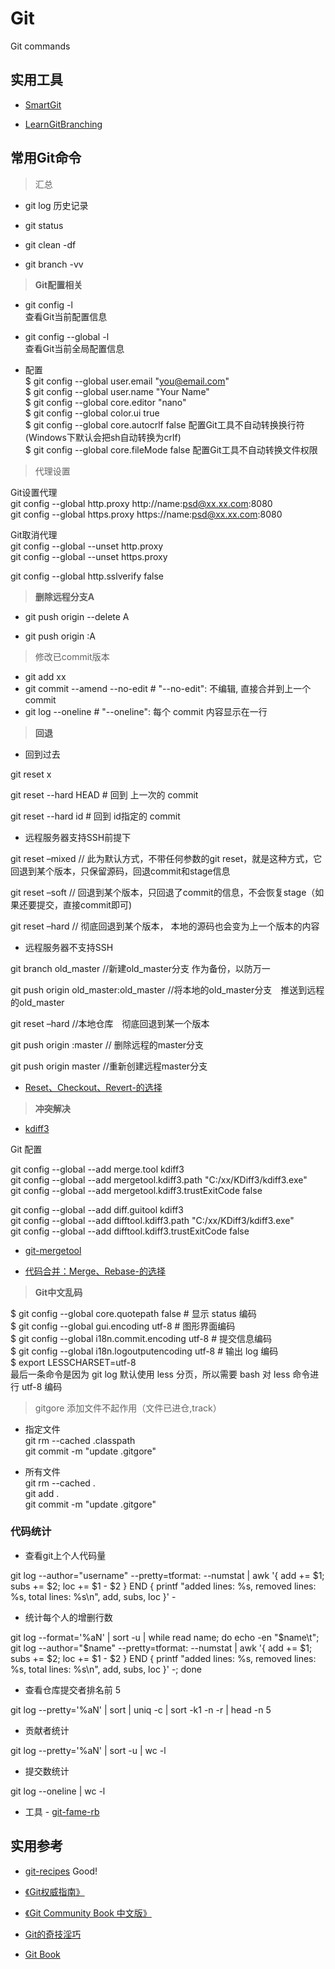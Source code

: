 # Git
Git commands

## 实用工具

- [SmartGit](http://www.syntevo.com/smartgit/)

- [LearnGitBranching](http://learngitbranching.js.org)


## 常用Git命令

> 汇总   

- git log  历史记录

- git status  

- git clean -df	  

- git branch -vv  


> **Git配置相关**    

- git config -l   
查看Git当前配置信息

- git config --global -l  
查看Git当前全局配置信息

- 配置  
$ git config --global user.email "you@email.com"    
$ git config --global user.name "Your Name"    
$ git config --global core.editor "nano"     
$ git config --global color.ui true   
$ git config --global core.autocrlf false   配置Git工具不自动转换换行符(Windows下默认会把sh自动转换为crlf)  
$ git config --global core.fileMode false  配置Git工具不自动转换文件权限  

> 代理设置

Git设置代理  
git config --global http.proxy http://name:psd@xx.xx.com:8080  
git config --global https.proxy https://name:psd@xx.xx.com:8080  

Git取消代理  
git config --global --unset http.proxy  
git config --global --unset https.proxy  

git config --global http.sslverify false

> **删除远程分支A**    

- git push origin --delete A    

- git push origin :A    


> 修改已commit版本

- git add xx
- git commit --amend --no-edit   # "--no-edit": 不编辑, 直接合并到上一个 commit
- git log --oneline    # "--oneline": 每个 commit 内容显示在一行

> **回退**    


- 回到过去

git reset x

git reset --hard HEAD  # 回到 上一次的 commit

git reset --hard id    # 回到 id指定的 commit

- 远程服务器支持SSH前提下    

git reset –mixed   // 此为默认方式，不带任何参数的git reset，就是这种方式，它回退到某个版本，只保留源码，回退commit和stage信息

git reset –soft    // 回退到某个版本，只回退了commit的信息，不会恢复stage（如果还要提交，直接commit即可)

git reset –hard    // 彻底回退到某个版本， 本地的源码也会变为上一个版本的内容

- 远程服务器不支持SSH    

git branch old_master  //新建old_master分支 作为备份，以防万一

git push origin old_master:old_master //将本地的old_master分支　推送到远程的old_master

git reset –hard //本地仓库　彻底回退到某一个版本

git push origin :master // 删除远程的master分支

git push origin master //重新创建远程master分支

- [Reset、Checkout、Revert-的选择](https://github.com/geeeeeeeeek/git-recipes/wiki/5.2--代码回滚：Reset、Checkout、Revert-的选择)

> **冲突解决**

- [kdiff3](http://kdiff3.sourceforge.net/) 

Git 配置

git config --global --add merge.tool kdiff3    
git config --global --add mergetool.kdiff3.path "C:/xx/KDiff3/kdiff3.exe"    
git config --global --add mergetool.kdiff3.trustExitCode false    
 
git config --global --add diff.guitool kdiff3    
git config --global --add difftool.kdiff3.path "C:/xx/KDiff3/kdiff3.exe"    
git config --global --add difftool.kdiff3.trustExitCode false    

- [git-mergetool](https://git-scm.com/docs/git-mergetool)

- [代码合并：Merge、Rebase-的选择](https://github.com/geeeeeeeeek/git-recipes/wiki/5.1-代码合并：Merge、Rebase-的选择)

> **Git中文乱码** 

$ git config --global core.quotepath false  	# 显示 status 编码   
$ git config --global gui.encoding utf-8			# 图形界面编码   
$ git config --global i18n.commit.encoding utf-8	# 提交信息编码   
$ git config --global i18n.logoutputencoding utf-8	# 输出 log 编码   
$ export LESSCHARSET=utf-8   
最后一条命令是因为 git log 默认使用 less 分页，所以需要 bash 对 less 命令进行 utf-8 编码  

> gitgore 添加文件不起作用（文件已进仓,track）

- 指定文件    
git rm --cached .classpath    
git commit -m "update .gitgore"    

- 所有文件      
git rm --cached .     
git add .         
git commit -m "update .gitgore"     


### 代码统计

- 查看git上个人代码量  

git log --author="username" --pretty=tformat: --numstat | awk '{ add += $1; subs += $2; loc += $1 - $2 } END { printf "added lines: %s, removed lines: %s, total lines: %s\n", add, subs, loc }' -

- 统计每个人的增删行数     

git log --format='%aN' | sort -u | while read name; do echo -en "$name\t"; git log --author="$name" --pretty=tformat: --numstat | awk '{ add += $1; subs += $2; loc += $1 - $2 } END { printf "added lines: %s, removed lines: %s, total lines: %s\n", add, subs, loc }' -; done

- 查看仓库提交者排名前 5    

git log --pretty='%aN' | sort | uniq -c | sort -k1 -n -r | head -n 5

- 贡献者统计    

git log --pretty='%aN' | sort -u | wc -l

- 提交数统计    

git log --oneline | wc -l

- 工具
 - [git-fame-rb](https://github.com/oleander/git-fame-rb)

## 实用参考  

- [git-recipes](https://github.com/geeeeeeeeek/git-recipes/wiki)  Good!

- [《Git权威指南》]()

- [《Git Community Book 中文版》](http://gitbook.liuhui998.com/index.html)

- [Git的奇技淫巧](https://github.com/521xueweihan/git-tips)

- [Git Book](https://git-scm.com/book/zh/v1/)





